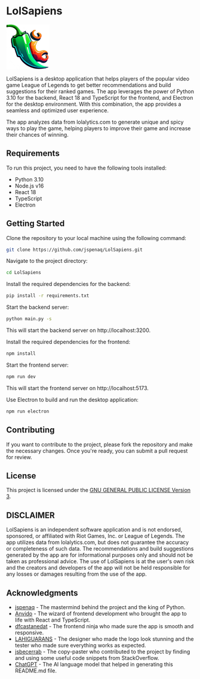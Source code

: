 # LolSapiens

<img src="https://raw.githubusercontent.com/jspenaq/LolSapiens/main/frontend/public/logo_1.png" height="120" /> 

LolSapiens is a desktop application that helps players of the popular video game League of Legends to get better recommendations and build suggestions for their ranked games. The app leverages the power of Python 3.10 for the backend, React 18 and TypeScript for the frontend, and Electron for the desktop environment. With this combination, the app provides a seamless and optimized user experience.

The app analyzes data from lolalytics.com to generate unique and spicy ways to play the game, helping players to improve their game and increase their chances of winning.

## Requirements

To run this project, you need to have the following tools installed:

- Python 3.10
- Node.js v16
- React 18
- TypeScript
- Electron

## Getting Started

Clone the repository to your local machine using the following command:

```bash
git clone https://github.com/jspenaq/LolSapiens.git
```

Navigate to the project directory:
```bash
cd LolSapiens
```

Install the required dependencies for the backend:
```bash
pip install -r requirements.txt
```

Start the backend server:

```bash
python main.py -s
```

This will start the backend server on http://localhost:3200.

Install the required dependencies for the frontend:
```bash
npm install
```

Start the frontend server:

```bash
npm run dev
```

This will start the frontend server on http://localhost:5173.

Use Electron to build and run the desktop application:

```bash
npm run electron
```

## Contributing
If you want to contribute to the project, please fork the repository and make the necessary changes. Once you're ready, you can submit a pull request for review.

## License
This project is licensed under the [GNU GENERAL PUBLIC LICENSE Version 3](https://www.gnu.org/licenses/gpl-3.0.en.html).

## DISCLAIMER
LolSapiens is an independent software application and is not endorsed, sponsored, or affiliated with Riot Games, Inc. or League of Legends. The app utilizes data from lolalytics.com, but does not guarantee the accuracy or completeness of such data. The recommendations and build suggestions generated by the app are for informational purposes only and should not be taken as professional advice. The use of LolSapiens is at the user's own risk and the creators and developers of the app will not be held responsible for any losses or damages resulting from the use of the app.

## Acknowledgments
- [jspenaq](https://github.com/jspenaq) - The mastermind behind the project and the king of Python.
- [Anvido](https://github.com/Anvido) - The wizard of frontend development who brought the app to life with React and TypeScript.
- [dfcastanedat](https://github.com/dfcastanedat) - The frontend ninja who made sure the app is smooth and responsive.
- [LAHIGUARANS](https://github.com/LAHIGUARANS) - The designer who made the logo look stunning and the tester who made sure everything works as expected.
- [jsbecerrab](https://github.com/jsbecerrab) - The copy-paster who contributed to the project by finding and using some useful code snippets from StackOverflow.
- [ChatGPT](https://openai.com/) - The AI language model that helped in generating this README.md file.
